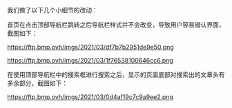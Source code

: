 我们做了以下几个小细节的改动：

​ 首页在点击顶部导航栏跳转之后导航栏样式并不会改变，导致用户容易错认界面，截图如下：

https://ftp.bmp.ovh/imgs/2021/03/df7b7b2951de9e50.png

https://ftp.bmp.ovh/imgs/2021/03/1f76538100646cc6.png

​ 在使用顶部导航栏中的搜索框进行搜索之后，显示的页面底部对搜索出的文章头有多余部分，截图如下：

 https://ftp.bmp.ovh/imgs/2021/03/0d4af19c7c9a9ee2.png
